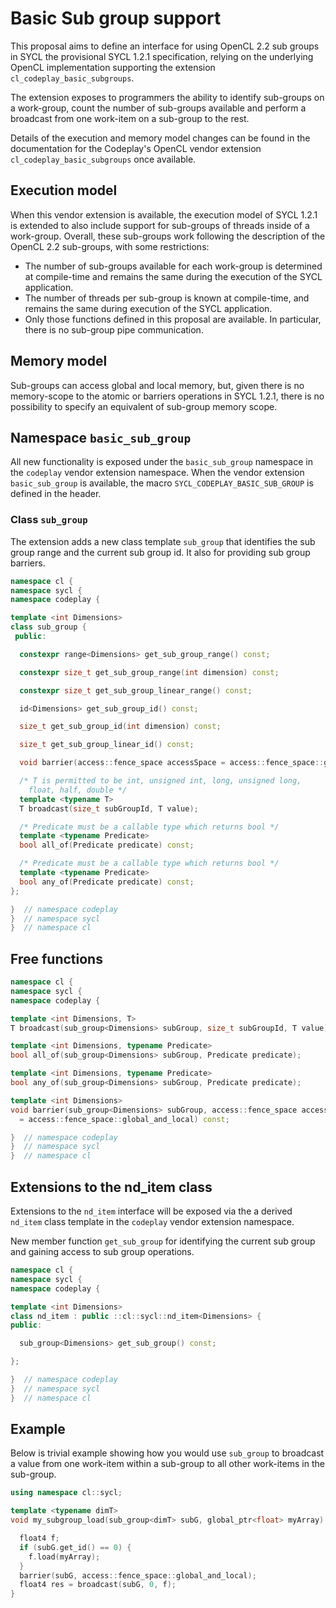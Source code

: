 # Basic Sub group support

This proposal aims to define an interface for using OpenCL 2.2 sub groups in
SYCL the provisional SYCL 1.2.1 specification, relying on the underlying
OpenCL implementation supporting the extension `cl_codeplay_basic_subgroups`.

The extension exposes to programmers the ability to identify sub-groups
on a work-group, count the number of sub-groups available and perform
a broadcast from one work-item on a sub-group to the rest.

Details of the execution and memory model changes can be found in the
documentation for the Codeplay's OpenCL vendor extension `cl_codeplay_basic_subgroups` 
once available.

## Execution model

When this vendor extension is available, the execution model of SYCL 1.2.1
is extended to also include support for sub-groups of threads inside of a
work-group.
Overall, these sub-groups work following the description of the OpenCL 2.2
sub-groups, with some restrictions:

* The number of sub-groups available for each work-group is determined 
at compile-time and remains the same during the execution of the SYCL application.
* The number of threads per sub-group is known at compile-time, and remains the
same during execution of the SYCL application.
* Only those functions defined in this proposal are available. 
In particular, there is no sub-group pipe communication.

## Memory model

Sub-groups can access global and local memory, but, given there is no 
memory-scope to the atomic or barriers operations in SYCL 1.2.1, there is no
possibility to specify an equivalent of sub-group memory scope.

## Namespace `basic_sub_group`

All new functionality is exposed under the `basic_sub_group` namespace
in the `codeplay` vendor extension namespace.
When the vendor extension `basic_sub_group` is available, the macro
`SYCL_CODEPLAY_BASIC_SUB_GROUP` is defined in the header.

### Class `sub_group`

The extension adds a new class template `sub_group` that identifies the 
sub group range and the current sub group id. 
It also for providing sub group barriers.

```cpp
namespace cl {
namespace sycl {
namespace codeplay {

template <int Dimensions>
class sub_group {
 public:

  constexpr range<Dimensions> get_sub_group_range() const;

  constexpr size_t get_sub_group_range(int dimension) const;

  constexpr size_t get_sub_group_linear_range() const;

  id<Dimensions> get_sub_group_id() const;

  size_t get_sub_group_id(int dimension) const;

  size_t get_sub_group_linear_id() const;

  void barrier(access::fence_space accessSpace = access::fence_space::global_and_local) const;

  /* T is permitted to be int, unsigned int, long, unsigned long, 
    float, half, double */
  template <typename T>
  T broadcast(size_t subGroupId, T value);

  /* Predicate must be a callable type which returns bool */
  template <typename Predicate>
  bool all_of(Predicate predicate) const;

  /* Predicate must be a callable type which returns bool */
  template <typename Predicate>
  bool any_of(Predicate predicate) const;
};

}  // namespace codeplay
}  // namespace sycl
}  // namespace cl
```

## Free functions

```cpp
namespace cl {
namespace sycl {
namespace codeplay {

template <int Dimensions, T>
T broadcast(sub_group<Dimensions> subGroup, size_t subGroupId, T value);

template <int Dimensions, typename Predicate>
bool all_of(sub_group<Dimensions> subGroup, Predicate predicate);

template <int Dimensions, typename Predicate>
bool any_of(sub_group<Dimensions> subGroup, Predicate predicate);

template <int Dimensions>
void barrier(sub_group<Dimensions> subGroup, access::fence_space accessSpace
  = access::fence_space::global_and_local) const;

}  // namespace codeplay
}  // namespace sycl
}  // namespace cl
```

## Extensions to the nd\_item class

Extensions to the `nd_item` interface will be exposed via the a derived `nd_item` class template in the `codeplay` vendor extension namespace.

New member function `get_sub_group` for identifying the current sub group and gaining access to sub group operations.

```cpp
namespace cl {
namespace sycl {
namespace codeplay {

template <int Dimensions>
class nd_item : public ::cl::sycl::nd_item<Dimensions> {
public:

  sub_group<Dimensions> get_sub_group() const;

};

}  // namespace codeplay
}  // namespace sycl
}  // namespace cl
```

## Example

Below is trivial example showing how you would use `sub_group` to broadcast a value from one work-item within a sub-group to all other work-items in the sub-group.

```cpp
using namespace cl::sycl;

template <typename dimT>
void my_subgroup_load(sub_group<dimT> subG, global_ptr<float> myArray) {

  float4 f;
  if (subG.get_id() == 0) {
    f.load(myArray);
  }
  barrier(subG, access::fence_space::global_and_local);
  float4 res = broadcast(subG, 0, f);
}
```

